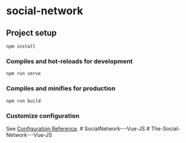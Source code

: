 # social-network

## Project setup
```
npm install
```

### Compiles and hot-reloads for development
```
npm run serve
```

### Compiles and minifies for production
```
npm run build
```

### Customize configuration
See [Configuration Reference](https://cli.vuejs.org/config/).
#   S o c i a l N e t w o r k - - - V u e - J S  
 #   T h e - S o c i a l - N e t w o r k - - - V u e - J S  
 
